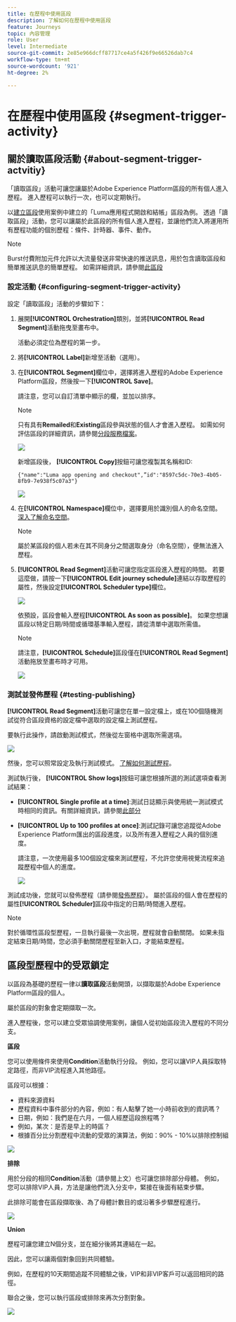 ```yaml
---
title: 在歷程中使用區段
description: 了解如何在歷程中使用區段
feature: Journeys
topic: 內容管理
role: User
level: Intermediate
source-git-commit: 2e85e966dcff87717ce4a5f426f9e66526dab7c4
workflow-type: tm+mt
source-wordcount: '921'
ht-degree: 2%

---
```


# 在歷程中使用區段 {#segment-trigger-activity}

## 關於讀取區段活動 {#about-segment-trigger-actvitiy}

「讀取區段」活動可讓您讓屬於Adobe Experience Platform區段的所有個人進入歷程。 進入歷程可以執行一次，也可以定期執行。

以[建立區段](../segment/about-segments.md)使用案例中建立的「Luma應用程式開啟和結帳」區段為例。 透過「讀取區段」活動，您可以讓屬於此區段的所有個人進入歷程，並讓他們流入將運用所有歷程功能的個別歷程：條件、計時器、事件、動作。

>[!NOTE]
>
>Burst付費附加元件允許以大流量發送非常快速的推送訊息，用於包含讀取區段和簡單推送訊息的簡單歷程。 如需詳細資訊，請參閱[此區段](../building-journeys/journey-gs.md#burst)

### 設定活動 {#configuring-segment-trigger-activity}

設定「讀取區段」活動的步驟如下：

1. 展開&#x200B;**[!UICONTROL Orchestration]**&#x200B;類別，並將&#x200B;**[!UICONTROL Read Segment]**&#x200B;活動拖曳至畫布中。

   活動必須定位為歷程的第一步。

1. 將&#x200B;**[!UICONTROL Label]**&#x200B;新增至活動（選用）。

1. 在&#x200B;**[!UICONTROL Segment]**&#x200B;欄位中，選擇將進入歷程的Adobe Experience Platform區段，然後按一下&#x200B;**[!UICONTROL Save]**。

   請注意，您可以自訂清單中顯示的欄，並加以排序。

   >[!NOTE]
   >
   >只有具有&#x200B;**Remailed**&#x200B;和&#x200B;**Existing**&#x200B;區段參與狀態的個人才會進入歷程。 如需如何評估區段的詳細資訊，請參閱[分段服務檔案](https://experienceleague.adobe.com/docs/experience-platform/segmentation/tutorials/evaluate-a-segment.html?lang=en#interpret-segment-results)。

   ![](../assets/read-segment-selection.png)

   新增區段後， **[!UICONTROL Copy]**&#x200B;按鈕可讓您複製其名稱和ID:

   `{"name":"Luma app opening and checkout",”id":"8597c5dc-70e3-4b05-8fb9-7e938f5c07a3"}`

   ![](../assets/read-segment-copy.png)

1. 在&#x200B;**[!UICONTROL Namespace]**&#x200B;欄位中，選擇要用於識別個人的命名空間。 [深入了解命名空間](../event/about-creating.md#select-the-namespace)。

   >[!NOTE]
   >
   >屬於某區段的個人若未在其不同身分之間選取身分（命名空間），便無法進入歷程。

1. **[!UICONTROL Read Segment]**&#x200B;活動可讓您指定區段進入歷程的時間。 若要這麼做，請按一下&#x200B;**[!UICONTROL Edit journey schedule]**&#x200B;連結以存取歷程的屬性，然後設定&#x200B;**[!UICONTROL Scheduler type]**&#x200B;欄位。

   ![](../assets/read-segment-schedule.png)

   依預設，區段會輸入歷程&#x200B;**[!UICONTROL As soon as possible]**。 如果您想讓區段以特定日期/時間或循環基準輸入歷程，請從清單中選取所需值。

   >[!NOTE]
   >
   >請注意，**[!UICONTROL Schedule]**&#x200B;區段僅在&#x200B;**[!UICONTROL Read Segment]**&#x200B;活動拖放至畫布時才可用。

   ![](../assets/read-segment-schedule-list.png)

### 測試並發佈歷程 {#testing-publishing}

**[!UICONTROL Read Segment]**&#x200B;活動可讓您在單一設定檔上，或在100個隨機測試從符合區段資格的設定檔中選取的設定檔上測試歷程。

要執行此操作，請啟動測試模式，然後從左窗格中選取所需選項。

![](../assets/read-segment-test-mode.png)

然後，您可以照常設定及執行測試模式。 [了解如何測試歷程](testing-the-journey.md)。

測試執行後， **[!UICONTROL Show logs]**&#x200B;按鈕可讓您根據所選的測試選項查看測試結果：

* **[!UICONTROL Single profile at a time]**:測試日誌顯示與使用統一測試模式時相同的資訊。有關詳細資訊，請參閱[此部分](testing-the-journey.md#viewing_logs)

* **[!UICONTROL Up to 100 profiles at once]**:測試記錄可讓您追蹤從Adobe Experience Platform匯出的區段進度，以及所有進入歷程之人員的個別進度。

   請注意，一次使用最多100個設定檔來測試歷程，不允許您使用視覺流程來追蹤歷程中個人的進度。

   ![](../assets/read-segment-log.png)

測試成功後，您就可以發佈歷程（請參閱[發佈歷程](publishing-the-journey.md)）。 屬於區段的個人會在歷程的屬性&#x200B;**[!UICONTROL Scheduler]**&#x200B;區段中指定的日期/時間進入歷程。

>[!NOTE]
>
>對於循環性區段型歷程，一旦執行最後一次出現，歷程就會自動關閉。 如果未指定結束日期/時間，您必須手動關閉歷程至新入口，才能結束歷程。


## 區段型歷程中的受眾鎖定

以區段為基礎的歷程一律以&#x200B;**讀取區段**&#x200B;活動開頭，以擷取屬於Adobe Experience Platform區段的個人。

屬於區段的對象會定期擷取一次。

進入歷程後，您可以建立受眾協調使用案例，讓個人從初始區段流入歷程的不同分支。

**區段**

您可以使用條件來使用&#x200B;**Condition**&#x200B;活動執行分段。 例如，您可以讓VIP人員採取特定路徑，而非VIP流程進入其他路徑。

區段可以根據：

* 資料來源資料
* 歷程資料中事件部分的內容，例如：有人點擊了她一小時前收到的資訊嗎？
* 日期，例如：我們是在六月，一個人經歷這段旅程嗎？
* 例如，某次：是否是早上的時區？
* 根據百分比分割歷程中流動的受眾的演算法，例如：90% - 10%以排除控制組

![](../assets/read-segment-audience1.png)

**排除**

用於分段的相同&#x200B;**Condition**&#x200B;活動（請參閱上文）也可讓您排除部分母體。 例如，您可以排除VIP人員，方法是讓他們流入分支中，緊接在後面有結束步驟。

此排除可能會在區段擷取後、為了母體計數目的或沿著多步驟歷程進行。

![](../assets/read-segment-audience2.png)

**Union**

歷程可讓您建立N個分支，並在細分後將其連結在一起。

因此，您可以讓兩個對象回到共同體驗。

例如，在歷程的10天期間追蹤不同體驗之後，VIP和非VIP客戶可以返回相同的路徑。

聯合之後，您可以執行區段或排除來再次分割對象。

![](../assets/read-segment-audience3.png)
